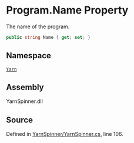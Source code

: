 <!-- This file was generated by a tool. Do not edit this file by hand. -->

# Program.Name Property

The name of the program.


```csharp
public string Name { get; set; }
```



## Namespace
[`Yarn`](/api/csharp/yarn/README.md)

## Assembly
YarnSpinner.dll

## Source
Defined in [YarnSpinner/YarnSpinner.cs](https://github.com/YarnSpinnerTool/YarnSpinner//blob/develop/YarnSpinner/YarnSpinner.cs#L106), line 106.
